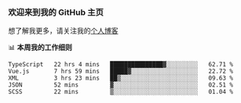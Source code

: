 ### 欢迎来到我的 GitHub 主页

想了解我更多，请关注我的[个人博客](https://leoku.top)


📊 **本周我的工作细则**
<!--START_SECTION:waka-->
```text
TypeScript   22 hrs 4 mins   ███████████████▓░░░░░░░░░   62.71 % 
Vue.js       7 hrs 59 mins   █████▓░░░░░░░░░░░░░░░░░░░   22.72 % 
XML          3 hrs 23 mins   ██▒░░░░░░░░░░░░░░░░░░░░░░   09.63 % 
JSON         52 mins         ▓░░░░░░░░░░░░░░░░░░░░░░░░   02.51 % 
SCSS         22 mins         ▒░░░░░░░░░░░░░░░░░░░░░░░░   01.04 % 
```
<!--END_SECTION:waka-->
